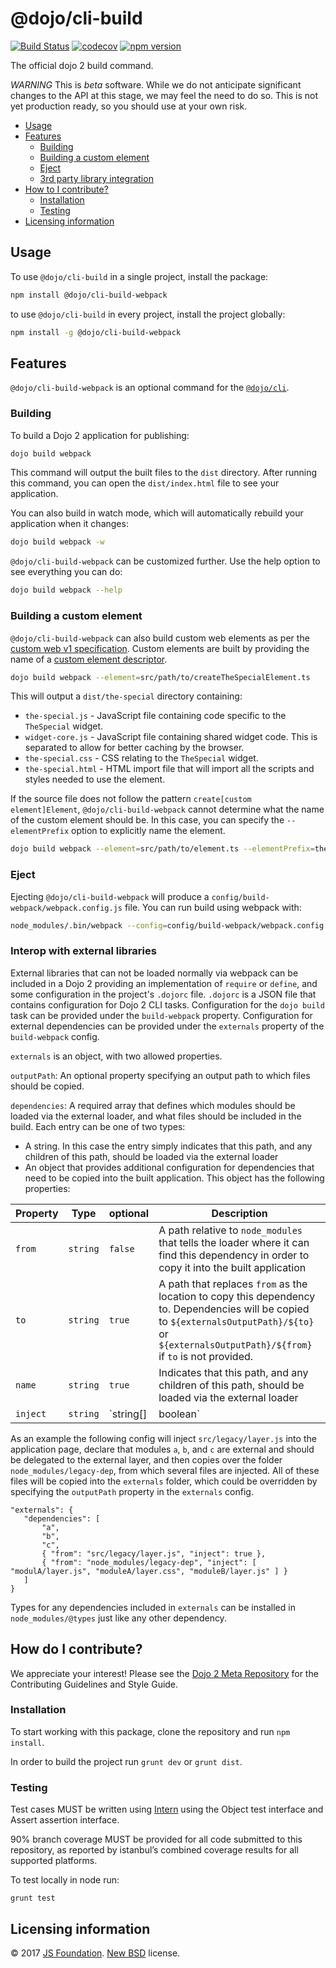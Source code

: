 # @dojo/cli-build

[![Build Status](https://travis-ci.org/dojo/cli-build.svg?branch=master)](https://travis-ci.org/dojo/cli-build)
[![codecov](https://codecov.io/gh/dojo/cli-build/branch/master/graph/badge.svg)](https://codecov.io/gh/dojo/cli-build)
[![npm version](https://badge.fury.io/js/%40dojo%2Fcli-build-webpack.svg)](https://badge.fury.io/js/%40dojo%2Fcli-build-webpack)

The official dojo 2 build command.

*WARNING* This is _beta_ software. While we do not anticipate significant changes to the API at this stage, we may feel the need to do so. This is not yet production ready, so you should use at your own risk. 

- [Usage](#usage)
- [Features](#features)
  - [Building](#building)
  - [Building a custom element](#building-a-custom-element)
  - [Eject](#eject)
  - [3rd party library integration](#interop-with-external-libraries)
- [How to I contribute?](#how-do-i-contribute)
  - [Installation](#installation)
  - [Testing](#testing)
- [Licensing information](#licensing-information)

## Usage

To use `@dojo/cli-build` in a single project, install the package:

```bash
npm install @dojo/cli-build-webpack
```

to use `@dojo/cli-build` in every project, install the project globally:

```bash
npm install -g @dojo/cli-build-webpack
```

## Features

`@dojo/cli-build-webpack` is an optional command for the [`@dojo/cli`](https://github.com/dojo/cli).

### Building

To build a Dojo 2 application for publishing:

```bash
dojo build webpack
```

This command will output the built files to the `dist` directory.  After running this command, you can open the `dist/index.html` file to see your application.

You can also build in watch mode, which will automatically rebuild your application when it changes:

```bash
dojo build webpack -w
```

`@dojo/cli-build-webpack` can be customized further. Use the help option to see everything you can do:

```bash
dojo build webpack --help
```

### Building a custom element

`@dojo/cli-build-webpack` can also build custom web elements as per the [custom web v1 specification](https://www.w3.org/TR/2016/WD-custom-elements-20161013/). Custom elements are built by providing the name of a [custom element descriptor](https://github.com/dojo/widget-core#web-components).

```bash
dojo build webpack --element=src/path/to/createTheSpecialElement.ts
```

This will output a `dist/the-special` directory containing:

* `the-special.js` - JavaScript file containing code specific to the `TheSpecial` widget.
* `widget-core.js` - JavaScript file containing shared widget code. This is separated to allow for better caching by the browser.
* `the-special.css` - CSS relating to the `TheSpecial` widget.
* `the-special.html` - HTML import file that will import all the scripts and styles needed to use the element.

If the source file does not follow the pattern `create[custom element]Element`, `@dojo/cli-build-webpack` cannot determine what the name of the custom element should be. In this case, you can specify the `--elementPrefix` option to explicitly name the element.

```bash
dojo build webpack --element=src/path/to/element.ts --elementPrefix=the-special
```

### Eject

Ejecting `@dojo/cli-build-webpack` will produce a `config/build-webpack/webpack.config.js` file. You can run build using webpack with:

```bash
node_modules/.bin/webpack --config=config/build-webpack/webpack.config.js
```

### Interop with external libraries

External libraries that can not be loaded normally via webpack can be included in a Dojo 2 providing an implementation of `require` or `define`, and some
configuration in the project's `.dojorc` file.
`.dojorc` is a JSON file that contains configuration for Dojo 2 CLI tasks. Configuration for the `dojo build` task can be provided under the
`build-webpack` property.
Configuration for external dependencies can be provided under the `externals` property of the `build-webpack` config.

`externals` is an object, with two allowed properties.

 `outputPath`: An optional property specifying an output path to which files should be copied.

 `dependencies`: A required array that defines which modules should be loaded via the external loader, and what files should be included in the build. Each entry can be one of two types:
* A string. In this case the entry simply indicates that this path, and any children of this path, should be loaded via the external loader
* An object that provides additional configuration for dependencies that need to be copied into the built application. This object has the following properties:

 | Property | Type | optional | Description |
 | -------- | ---- | -------- | ----------- |
 | `from` | `string` | `false`  | A path relative to `node_modules` that tells the loader where it can find this dependency in order to copy it into the built application |
 | `to` | `string` | `true` | A path that replaces `from` as the location to copy this dependency to. Dependencies will be copied to `${externalsOutputPath}/${to}` or `${externalsOutputPath}/${from}` if `to` is not provided. |
 | `name` | `string` | `true` | Indicates that this path, and any children of this path, should be loaded via the external loader |
 | `inject` | `string` | `string[] | boolean` | `true` | This property indicates that this dependency defines, or includes, scripts or stylesheets that should be loaded on the page. If `inject` is set to `true`, then the file at the location specified by `to` or `from` will be loaded on the page. If this dependency is a folder, and then `inject` can be set to a string or array of strings to define one or more files to inject. Each path in `inject` should be relative to `${externalsOutputPath}/${to}` or `${externalsOutputPath}/${from}` depending on whether `to` was provided. |

 As an example the following config will inject `src/legacy/layer.js` into the application page, declare that modules `a`, `b`, and `c` are external
 and should be delegated to the external layer, and then copies over the folder `node_modules/legacy-dep`, from which several files are injected. All of these files will be copied into the `externals` folder, which could be overridden by specifying the `outputPath` property in the `externals` config.
 ```
 "externals": {
    "dependencies": [
        "a",
        "b",
        "c",
        { "from": "src/legacy/layer.js", "inject": true },
        { "from": "node_modules/legacy-dep", "inject": [ "modulA/layer.js", "moduleA/layer.css", "moduleB/layer.js" ] }
    ]
 }
```

Types for any dependencies included in `externals` can be installed in `node_modules/@types` just like any other dependency.

## How do I contribute?

We appreciate your interest!  Please see the [Dojo 2 Meta Repository](https://github.com/dojo/meta#readme) for the
Contributing Guidelines and Style Guide.

### Installation

To start working with this package, clone the repository and run `npm install`.

In order to build the project run `grunt dev` or `grunt dist`.

### Testing

Test cases MUST be written using [Intern](https://theintern.github.io) using the Object test interface and Assert assertion interface.

90% branch coverage MUST be provided for all code submitted to this repository, as reported by istanbul’s combined coverage results for all supported platforms.

To test locally in node run:

`grunt test`

## Licensing information

© 2017 [JS Foundation](https://js.foundation/). [New BSD](http://opensource.org/licenses/BSD-3-Clause) license.

